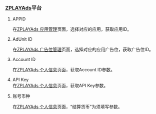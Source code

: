 ###     [ZPLAYAds](http://www.zplayads.com/)平台
1. APPID 
    
    在[ZPLAYAds 应用管理](https://sellers.zplayads.com/#/app/appList/)页面，选择对应的应用，获取应用ID。


2. AdUnit ID
     
     在[ZPLAYAds 广告位管理](https://sellers.zplayads.com/#/ad/placeList/)页面，选择对应的应用广告位，获取广告位ID。

3. Account ID 
 
     在[ZPLAYAds 个人信息](https://sellers.zplayads.com/#/personal/personalInfo/)页面，获取Account ID参数。

4. API Key     
    在[ZPLAYAds 个人信息](https://sellers.zplayads.com/#/personal/personalInfo/)页面，获取API Key参数。

5. 账号币种
    
    在[ZPLAYAds 个人信息](https://sellers.zplayads.com/#/personal/personalInfo/)页面，“结算货币”为须填写参数。
